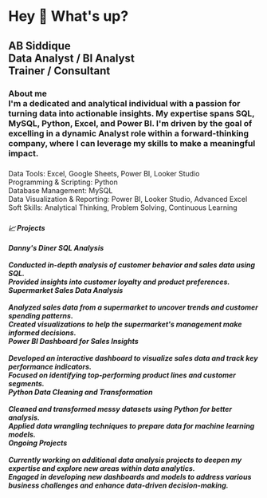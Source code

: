 <h1 align="left">Hey 👋 What's up?</h1>

###

<h2 align="left">AB Siddique <br>Data Analyst / BI Analyst<br>Trainer / Consultant</h2>

###

<h3 align="left">About me<br>I'm a dedicated and analytical individual with a passion for turning data into actionable insights. My expertise spans SQL, MySQL, Python, Excel, and Power BI. I'm driven by the goal of excelling in a dynamic Analyst role within a forward-thinking company, where I can leverage my skills to make a meaningful impact.</h3>

###

<p align="left">Data Tools: Excel, Google Sheets, Power BI, Looker Studio<br>Programming & Scripting: Python<br>Database Management: MySQL<br>Data Visualization & Reporting: Power BI, Looker Studio, Advanced Excel<br>Soft Skills: Analytical Thinking, Problem Solving, Continuous Learning</p>

###

<h5 align="left">📈 Projects<br><br>Danny's Diner SQL Analysis<br><br>Conducted in-depth analysis of customer behavior and sales data using SQL.<br>Provided insights into customer loyalty and product preferences.<br>Supermarket Sales Data Analysis<br><br>Analyzed sales data from a supermarket to uncover trends and customer spending patterns.<br>Created visualizations to help the supermarket's management make informed decisions.<br>Power BI Dashboard for Sales Insights<br><br>Developed an interactive dashboard to visualize sales data and track key performance indicators.<br>Focused on identifying top-performing product lines and customer segments.<br>Python Data Cleaning and Transformation<br><br>Cleaned and transformed messy datasets using Python for better analysis.<br>Applied data wrangling techniques to prepare data for machine learning models.<br>Ongoing Projects<br><br>Currently working on additional data analysis projects to deepen my expertise and explore new areas within data analytics.<br>Engaged in developing new dashboards and models to address various business challenges and enhance data-driven decision-making.</h5>

###

<div align="left">
</div>

###
